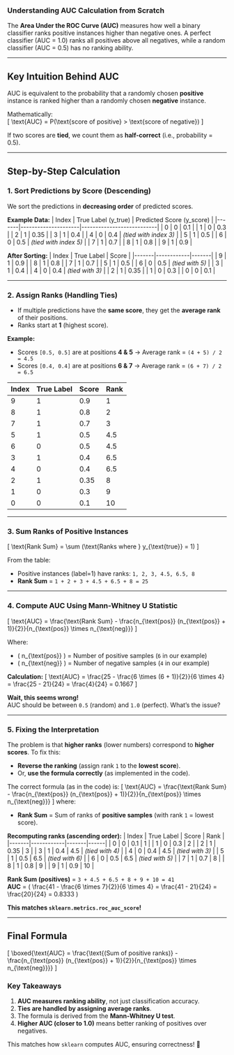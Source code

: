 ### **Understanding AUC Calculation from Scratch**

The **Area Under the ROC Curve (AUC)** measures how well a binary classifier ranks positive instances higher than negative ones. A perfect classifier (AUC = 1.0) ranks all positives above all negatives, while a random classifier (AUC = 0.5) has no ranking ability.

---

## **Key Intuition Behind AUC**
AUC is equivalent to the probability that a randomly chosen **positive** instance is ranked higher than a randomly chosen **negative** instance.  

Mathematically:  
\[
\text{AUC} = P(\text{score of positive} > \text{score of negative})
\]

If two scores are **tied**, we count them as **half-correct** (i.e., probability = 0.5).

---

## **Step-by-Step Calculation**
### **1. Sort Predictions by Score (Descending)**
We sort the predictions in **decreasing order** of predicted scores.  

**Example Data:**
| Index | True Label (y_true) | Predicted Score (y_score) |
|-------|---------------------|---------------------------|
| 0     | 0                   | 0.1                       |
| 1     | 0                   | 0.3                       |
| 2     | 1                   | 0.35                      |
| 3     | 1                   | 0.4                       |
| 4     | 0                   | 0.4                       | *(tied with index 3)* |
| 5     | 1                   | 0.5                       |
| 6     | 0                   | 0.5                       | *(tied with index 5)* |
| 7     | 1                   | 0.7                       |
| 8     | 1                   | 0.8                       |
| 9     | 1                   | 0.9                       |

**After Sorting:**
| Index | True Label | Score |
|-------|------------|-------|
| 9     | 1          | 0.9   |
| 8     | 1          | 0.8   |
| 7     | 1          | 0.7   |
| 5     | 1          | 0.5   |
| 6     | 0          | 0.5   | *(tied with 5)* |
| 3     | 1          | 0.4   |
| 4     | 0          | 0.4   | *(tied with 3)* |
| 2     | 1          | 0.35  |
| 1     | 0          | 0.3   |
| 0     | 0          | 0.1   |

---

### **2. Assign Ranks (Handling Ties)**
- If multiple predictions have the **same score**, they get the **average rank** of their positions.
- Ranks start at **1** (highest score).

**Example:**
- Scores `[0.5, 0.5]` are at positions **4 & 5** → Average rank = `(4 + 5) / 2 = 4.5`
- Scores `[0.4, 0.4]` are at positions **6 & 7** → Average rank = `(6 + 7) / 2 = 6.5`

| Index | True Label | Score | Rank |
|-------|------------|-------|------|
| 9     | 1          | 0.9   | 1    |
| 8     | 1          | 0.8   | 2    |
| 7     | 1          | 0.7   | 3    |
| 5     | 1          | 0.5   | 4.5  | *(tied with 6)* |
| 6     | 0          | 0.5   | 4.5  | *(tied with 5)* |
| 3     | 1          | 0.4   | 6.5  | *(tied with 4)* |
| 4     | 0          | 0.4   | 6.5  | *(tied with 3)* |
| 2     | 1          | 0.35  | 8    |
| 1     | 0          | 0.3   | 9    |
| 0     | 0          | 0.1   | 10   |

---

### **3. Sum Ranks of Positive Instances**
\[
\text{Rank Sum} = \sum (\text{Ranks where } y_{\text{true}} = 1)
\]

From the table:
- Positive instances (label=1) have ranks: `1, 2, 3, 4.5, 6.5, 8`  
- **Rank Sum** = `1 + 2 + 3 + 4.5 + 6.5 + 8 = 25`

---

### **4. Compute AUC Using Mann-Whitney U Statistic**
\[
\text{AUC} = \frac{\text{Rank Sum} - \frac{n_{\text{pos}} (n_{\text{pos}} + 1)}{2}}{n_{\text{pos}} \times n_{\text{neg}}}
\]

Where:
- \( n_{\text{pos}} \) = Number of positive samples (`6` in our example)
- \( n_{\text{neg}} \) = Number of negative samples (`4` in our example)

**Calculation:**
\[
\text{AUC} = \frac{25 - \frac{6 \times (6 + 1)}{2}}{6 \times 4} = \frac{25 - 21}{24} = \frac{4}{24} = 0.1667
\]

**Wait, this seems wrong!**  
AUC should be between `0.5` (random) and `1.0` (perfect). What’s the issue?

---

### **5. Fixing the Interpretation**
The problem is that **higher ranks** (lower numbers) correspond to **higher scores**. To fix this:
- **Reverse the ranking** (assign rank `1` to the **lowest score**).
- Or, **use the formula correctly** (as implemented in the code).

The correct formula (as in the code) is:
\[
\text{AUC} = \frac{\text{Rank Sum} - \frac{n_{\text{pos}} (n_{\text{pos}} + 1)}{2}}{n_{\text{pos}} \times n_{\text{neg}}}
\]
where:
- **Rank Sum** = Sum of ranks of **positive samples** (with rank `1` = lowest score).

**Recomputing ranks (ascending order):**
| Index | True Label | Score | Rank |
|-------|------------|-------|------|
| 0     | 0          | 0.1   | 1    |
| 1     | 0          | 0.3   | 2    |
| 2     | 1          | 0.35  | 3    |
| 3     | 1          | 0.4   | 4.5  | *(tied with 4)* |
| 4     | 0          | 0.4   | 4.5  | *(tied with 3)* |
| 5     | 1          | 0.5   | 6.5  | *(tied with 6)* |
| 6     | 0          | 0.5   | 6.5  | *(tied with 5)* |
| 7     | 1          | 0.7   | 8    |
| 8     | 1          | 0.8   | 9    |
| 9     | 1          | 0.9   | 10   |

**Rank Sum (positives)** = `3 + 4.5 + 6.5 + 8 + 9 + 10 = 41`  
**AUC** = \( \frac{41 - \frac{6 \times 7}{2}}{6 \times 4} = \frac{41 - 21}{24} = \frac{20}{24} = 0.8333 \)

**This matches `sklearn.metrics.roc_auc_score`!**

---

## **Final Formula**
\[
\boxed{\text{AUC} = \frac{\text{(Sum of positive ranks)} - \frac{n_{\text{pos}} (n_{\text{pos}} + 1)}{2}}{n_{\text{pos}} \times n_{\text{neg}}}}
\]

### **Key Takeaways**
1. **AUC measures ranking ability**, not just classification accuracy.
2. **Ties are handled by assigning average ranks**.
3. The formula is derived from the **Mann-Whitney U test**.
4. **Higher AUC (closer to 1.0)** means better ranking of positives over negatives.

This matches how `sklearn` computes AUC, ensuring correctness! 🚀